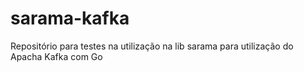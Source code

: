 # sarama-kafka

Repositório para testes na utilização na lib sarama para utilização do Apacha Kafka com Go
